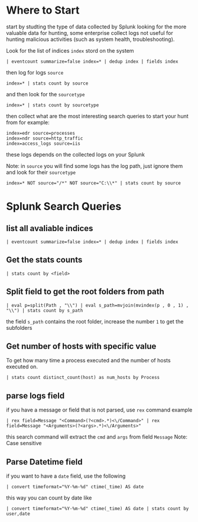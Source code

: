 # Where to Start

start by studting the type of data collected by Splunk looking for the more valuable data for hunting, some enterprise collect logs not useful for hunting malicious activities (such as system health, troubleshooting).

Look for the list of indices `index` stord on the system
```
| eventcount summarize=false index=* | dedup index | fields index
```
then log for logs `source`
```
index=* | stats count by source
```
and then look for the `sourcetype`
```
index=* | stats count by sourcetype
```
then collect what are the most interesting search queries to start your hunt from
for example:
```
index=edr source=processes
index=ndr source=http_traffic
index=access_logs source=iis
```
these logs depends on the collected logs on your Splunk

Note: in `source` you will find some logs has the log path, just ignore them and look for their `sourcetype`
```
index=* NOT source="/*" NOT source="C:\\*" | stats count by source
```




# Splunk Search Queries

## list all avaliable indices
```
| eventcount summarize=false index=* | dedup index | fields index
```

## Get the stats counts
```
| stats count by <field>
```

## Split field to get the root folders from path
```
| eval p=split(Path , "\\") | eval s_path=mvjoin(mvindex(p , 0 , 1) , "\\") | stats count by s_path
```
the field `s_path` contains the root folder, increase the number `1` to get the subfolders


## Get number of hosts with specific value
To get how many time a process executed and the number of hosts executed on.

```
| stats count distinct_count(host) as num_hosts by Process
```

## parse logs field
if you have a message or field that is not parsed, use `rex` command
example
```
| rex field=Message "<Command>(?<cmd>.*)<\/Command>" | rex field=Message "<Arguments>(?<args>.*)<\/Arguments>"
```
this search command will extract the `cmd` and `args` from field `Message` 
Note: Case sensitive 


## Parse Datetime field
if you want to have a `date` field, use the following
```
| convert timeformat="%Y-%m-%d" ctime(_time) AS date 
```
this way you can count by date like
```
| convert timeformat="%Y-%m-%d" ctime(_time) AS date | stats count by user,date
```
